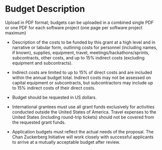 # Budget Description

Upload in PDF format; budgets can be uploaded in a combined single PDF or one
PDF for each software project (one page per software project maximum)

- Description of the costs to be funded by this grant at a high level and in
narrative or tabular form, outlining costs for personnel (including names, if
known), supplies, equipment, travel, meetings/hackathons/sprints, subcontracts,
other costs, and up to 15% indirect costs (excluding equipment and
subcontracts).

- Indirect costs are limited to up to 15% of direct costs and are included within
the annual budget total. Indirect costs may not be assessed on capital
equipment or subcontracts, but subcontractors may include up to 15% indirect
costs of their direct costs.

- Budget should be requested in US dollars.

- International grantees must use all grant funds exclusively for activities
conducted outside the United States of America. Travel expenses to the United
States (including round-trip tickets) should not be covered from the requested
grant funds.

- Application budgets must reflect the actual needs of the proposal. The Chan
Zuckerberg Initiative will work closely with successful applicants to arrive at
a mutually acceptable budget after review.
